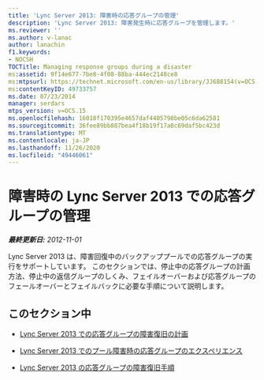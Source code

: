 ```yaml
---
title: 'Lync Server 2013: 障害時の応答グループの管理'
description: 'Lync Server 2013: 障害発生時に応答グループを管理します。'
ms.reviewer: ''
ms.author: v-lanac
author: lanachin
f1.keywords:
- NOCSH
TOCTitle: Managing response groups during a disaster
ms:assetid: 9f14e677-7be8-4f08-88ba-444ec2148ce8
ms:mtpsurl: https://technet.microsoft.com/en-us/library/JJ688154(v=OCS.15)
ms:contentKeyID: 49733757
ms.date: 07/23/2014
manager: serdars
mtps_version: v=OCS.15
ms.openlocfilehash: 16018f170395e4657daf4405798be05c6da62581
ms.sourcegitcommit: 36fee89bb887bea4f18b19f17a8c69daf5bc423d
ms.translationtype: MT
ms.contentlocale: ja-JP
ms.lasthandoff: 11/26/2020
ms.locfileid: "49446061"
---
```

# <a name="managing-response-groups-in-lync-server-2013-during-a-disaster"></a>障害時の Lync Server 2013 での応答グループの管理

<div data-xmlns="http://www.w3.org/1999/xhtml">

<div class="topic" data-xmlns="http://www.w3.org/1999/xhtml" data-msxsl="urn:schemas-microsoft-com:xslt" data-cs="https://msdn.microsoft.com/">

<div data-asp="https://msdn2.microsoft.com/asp">



</div>

<div id="mainSection">

<div id="mainBody">

<span> </span>

_**最終更新日:** 2012-11-01_

Lync Server 2013 は、障害回復中のバックアッププールでの応答グループの実行をサポートしています。 このセクションでは、停止中の応答グループの計画方法、停止中の返信グループのしくみ、フェイルオーバーおよび応答グループのフェールオーバーとフェイルバックに必要な手順について説明します。

<div>

## <a name="in-this-section"></a>このセクション中

  - [Lync Server 2013 での応答グループの障害復旧の計画](lync-server-2013-planning-for-response-group-disaster-recovery.md)

  - [Lync Server 2013 でのプール障害時の応答グループのエクスペリエンス](lync-server-2013-response-group-experience-during-pool-failure.md)

  - [Lync Server 2013 の応答グループの障害復旧手順](lync-server-2013-response-group-disaster-recovery-procedures.md)

</div>

</div>

<span> </span>

</div>

</div>

</div>

